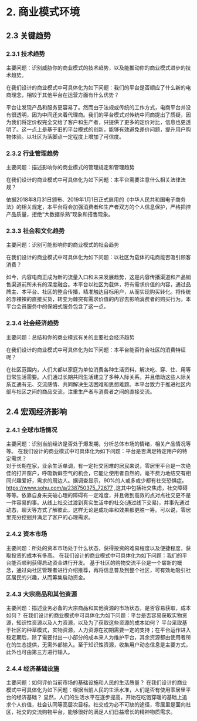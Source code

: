 # 2. 商业模式环境

## 2.3 关键趋势

### 2.3.1 技术趋势
主要问题：识别威胁你的商业模式的技术趋势，以及能推动你的商业模式进步的技术趋势。

在我们设计的商业模式中可具体化为如下问题：我们的平台是否顺应了什么新的电商理念，相较于其他平台在运营方面有什么优势？

平台让发现产品和服务更容易了。然而由于法规或传统的工作方式，电商平台并没有很透明，因为中间还夹着代理商。我们的平台模式对传统中间商提出了质疑，因为我们将定价权完全交给了客户和生产者，只提供了更多的定价对比，信息也更透明了。这一点上是基于旧的平台模式的创新，能够有效避免差价问题，提升用户购物体验。以社区为落脚点一定程度上增加了可信度。

### 2.3.2 行业管理趋势
主要问题：描述影响你的商业模式的管理规定和管理趋势

在我们设计的商业模式中可具体化为如下问题：本平台需要注意什么相关法律法规？

依据2018年8月31日颁布、2019年1月1日正式启用的《中华人民共和国电子商务法》的相关规定，本平台将会加强消费者和生产者双方的个人信息保护，严格把控产品质量，拒绝“大数据杀熟”现象和搭售现象。

### 2.3.3 社会和文化趋势
主要问题：识别可能影响你的商业模式的社会趋势

在我们设计的商业模式中可具体化为如下问题：以社区为载体的电商能否吸引顾客消费？

如今，内容电商正成为新的流量入口和未来发展趋势，这是内容传播渠道和产品销售渠道前所未有的深度融合。本平台以社区为载体，将有需求价值的内容，通过品牌主、本平台、社区的整合传播，精准触达目标用户，从而实现购买转化。将传统的赤裸裸的直接买货，转变为棘突有需求价值的内容去影响消费者的购买行为。本平台会员服务中的保姆式服务包含了这一点。
 
### 2.3.4 社会经济趋势
主要问题：总结和你的商业模式有关的主要社会经济趋势

在我们设计的商业模式中可具体化为如下问题：本平台能否符合社区的消费特征呢？

在社区范围内，人们大都以家庭为单位消费各种生活资料，解决吃、穿、住、用等日常生活需要。人们通过长期共同生活建立了多种人际关系，并且借助这些人际关系互通有无、交流感情、共同解决生活困难和思想难题。本平台致力于推进社区内部与社区之间的商品交流，注重生产者与消费者之间的直接交流。

## 2.4 宏观经济影响

### 2.4.1 全球市场情况
主要问题：识别当前经济是否处于爆发期，分析总体市场的情绪，相关产品情况等等。
在我们设计的商业模式中可具体化为如下问题：平台是否满足特定用户的特定需求？                    
对于长期在家，业余生活单调，有一定社交困难的居民来说，零居里平台是一次绝佳的打开窗户，呼吸新鲜空气的机会，它能让使用者自然的，毫不费力地结交有相同兴趣爱好，需求的周边人。据调查显示，90%的人或多或少都有社交恐惧症。
https://www.sohu.com/a/238750375_72677 ,这其中包括社交焦虑，社交障碍等等。依靠自身来突破心理的障碍有一定难度，并且做到高效的点对点社交更不是一件容易的事。从线上社交过渡到真实生活中的社交(通过线下交易)，并事先通过动态，聊天等方式了解彼此，这样无论是成功率和效果都更胜一筹。可以说，零居里充分挖掘并满足了客户的心理需求。

### 2.4.2 资本市场
主要问题：所处的资本市场处于什么状态，获得投资的难易程度以及便捷程度，获取投资的成本有多高。
在我们设计的商业模式中可具体化为如下问题：我们的平台能否顺利获得启动资金进行开发。
基于社区的购物交流平台是一个崭新的概念，通过向社区管理者进行介绍推荐，再将信息普及到整个社区，可有效地吸引社区居民的兴趣，从而筹集启动资金。

### 2.4.3 大宗商品和其他资源
主要问题：描述业务必备的大宗商品和其他资源的市场状态，是否容易获取，成本如何？
在我们设计的商业模式中可具体化为如下问题：平台是否容易获取实物资源，知识性资源以及人力资源，以及为了获取这些资源的成本如何？
平台采取基于社区的种草模式，实物资源，人力资源在初期需要一定的支持；在平台运作进入稳定期后，除了需要付出一小部分的成本来人为维护平台，其余资源都由使用者所在的生态提供，无需外部输入。至于知识性资源，收集用户动态信息是主要方式，此外也可由第三方进行输入。

### 2.4.4 经济基础设施
主要问题：如何评价当前市场的基础设施和人民的生活质量？
在我们设计的商业模式中可具体化为如下问题：根据当前人民的生活水准，人们是否有使用零居里平台的经济基础？
显然，人们的生活水平在逐步提高，开始在吃饱穿暖的基础上追求个人价值，社会认同等高层次目标。社交成为必不可缺的途径，零居里是面向社区，社交的交流购物平台，能够很好的满足人们日益增长的精神物质需求。